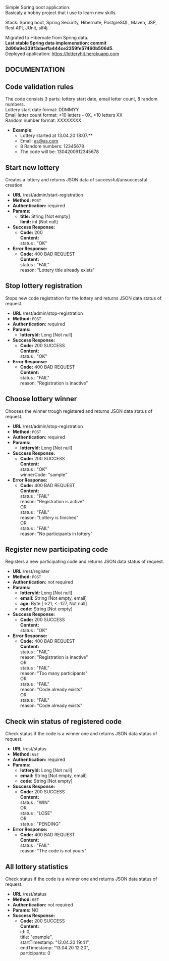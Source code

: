 Simple Spring boot application.<br/>
Basicaly a hobby project that i use to learn new skills.

Stack: Spring boot, Spring Security, Hibernate, PostgreSQL, Maven, JSP, Rest API, JUnit, slf4j.

Migrated to Hibernate from Spring data.<br/>
**Last stable Spring data implemenation: commit 2d90a9e339f3daeffa444ce2359fe57460b506d5.** <br/>
Deployed application: https://lotteryhit.herokuapp.com

**DOCUMENTATION**
----

**Code validation rules**
----
The code consists 3 parts: lottery start date, email letter count, 8 random numbers. <br/>
Lottery start date format: DDMMYY <br/>
Email letter count format: <10 letters - 0X, >10 letters XX <br/>
Random number format: XXXXXXXX 

* **Example**: <br/>
  * Lottery started at 13.04.20 18:07.**
  * Email: as@as.com
  * 8 Random numbers: 12345678
  * The code will be: 1304200912345678

**Start new lottery**
----
  Creates a lottery and returns JSON data of successful/unsuccessful creation.
* **URL**
  /rest/admin/start-registration
* **Method:**
  `POST`
* **Authentication:** required
* **Params:** <br />
  * **title:** String [Not empty]<br />
    **limit:** int [Not null]
* **Success Response:**
  * **Code:** 200 <br />
    **Content:** <br />
     status : "OK" 
* **Error Response:**
  * **Code:** 400 BAD REQUEST <br />
    **Content:** <br/>
status : "FAIL"<br/>
reason: "Lottery title already exists"<br/>
 
**Stop lottery registration**
----
  Stops new code registration for the lottery and returns JSON data status of request.
* **URL**
  /rest/admin/stop-registration
* **Method:**
  `POST`
* **Authentication:** required
* **Params:** <br />
  * **lotteryId:** Long [Not null]<br />
* **Success Response:**
  * **Code:** 200 SUCCESS <br />
    **Content:** <br />
    status : "OK" 
* **Error Response:**
  * **Code:** 400 BAD REQUEST <br />
    **Content:** <br/>
    status : "FAIL"<br/>
    reason: "Registration is inactive"<br/>    

**Choose lottery winner**
----
  Chooses the winner trough registered and returns JSON data status of request.
* **URL**
  /rest/admin/stop-registration
* **Method:**
  `POST`
* **Authentication:** required
* **Params:** <br />
  * **lotteryId:** Long [Not null]<br />
* **Success Response:**
  * **Code:** 200 SUCCESS <br />
    **Content:** <br />
     status : "OK"<br />
     winnerCode: "sample"
* **Error Response:**
  * **Code:** 400 BAD REQUEST <br />
    **Content:** <br/>
     status : "FAIL"<br/>
     reason: "Registration is active"  
     OR<br/>
     status : "FAIL"<br/>
     reason: "Lottery is finished"<br/>
     OR<br/>
     status : "FAIL"<br/>
     reason: "No participants in lottery"<br/> 
     
**Register new participating code**
----
  Registers a new participating code and returns JSON data status of request.
* **URL**
  /rest/register
* **Method:**
  `POST`
* **Authentication:** not required
* **Params:** <br />
  * **lotteryId:** Long [Not null]<br />
  * **email:** String [Not empty, email]<br />
  * **age:** Byte [=>21, <=127, Not null]<br />
  * **code:** String [Not empty]<br />
* **Success Response:**
  * **Code:** 200 SUCCESS <br />
    **Content:** <br />
     status : "OK"<br />
* **Error Response:**
  * **Code:** 400 BAD REQUEST <br />
    **Content:** <br/>
     status : "FAIL"<br/>
     reason: "Registration is inactive"  
     OR<br/>
     status : "FAIL"<br/>
     reason: "Too many participants"<br/>
     OR<br/>
     status : "FAIL"<br/>
     reason: "Code already exists"<br/>
     OR<br/>
     status : "FAIL"<br/>
     reason: "Code already exists"<br/> 
     
**Check win status of registered code**
----
  Check status if the code is a winner one and returns JSON data status of request.
* **URL**
  /rest/status
* **Method:**
  `GET`
* **Authentication:** required
* **Params:** <br />
  * **lotteryId:** Long [Not null]<br />
  * **email:** String [Not empty, email]<br />
  * **code:** String [Not empty]<br />
* **Success Response:**
  * **Code:** 200 SUCCESS <br />
    **Content:** <br />
     status : "WIN"<br />
     OR<br />
     status : "LOSE"<br />
     OR<br />
     status : "PENDING"<br />
* **Error Response:**
  * **Code:** 400 BAD REQUEST <br />
    **Content:** <br/>
     status : "FAIL"<br/>
     reason: "The code is not yours"<br />
     
**All lottery statistics**
----
  Check status if the code is a winner one and returns JSON data status of request.
* **URL**
  /rest/status
* **Method:**
  `GET`
* **Authentication:** not required
* **Params:** NO
* **Success Response:**
  * **Code:** 200 SUCCESS <br />
    **Content:** <br />
     id: 0,<br />
     title: "example",<br />
     startTimestamp: "12.04.20 19:41",<br />
     endTimestamp: "13.04.20 12:20",<br />
     participants: 0<br />
